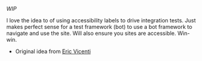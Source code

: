 _WIP_

I love the idea to of using accessibility labels to drive integration tests. Just makes perfect sense for a test framework (bot) to use a bot framework to navigate and use the site. Will also ensure you sites are accessible. Win-win.
- Original idea from [Eric Vicenti](https://twitter.com/EricVicenti/status/840796756069646336)
